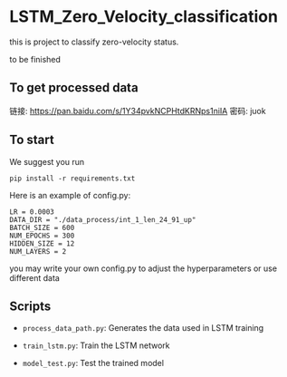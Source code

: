 # LSTM_Zero_Velocity_classification

this is project to classify zero-velocity status.

to be finished

## To get processed data

链接: https://pan.baidu.com/s/1Y34pvkNCPHtdKRNps1niIA  密码: juok

## To start

We suggest you run 

`pip install -r requirements.txt`

Here is an example of config.py:
```
LR = 0.0003
DATA_DIR = "./data_process/int_1_len_24_91_up"
BATCH_SIZE = 600
NUM_EPOCHS = 300
HIDDEN_SIZE = 12
NUM_LAYERS = 2
```

you may write your own config.py to adjust the hyperparameters or use different data
## Scripts

* `process_data_path.py`: Generates the data used in LSTM training

* `train_lstm.py`: Train the LSTM network

* `model_test.py`: Test the trained model